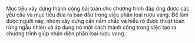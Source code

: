 Mục tiêu xây dựng thành công bài toán cho chương trình đáp ứng được các yêu cầu và mục tiêu đưa ra ban đầu trong việc phân loại rượu vang. Để làm được người này, nhóm xây dựng cần nắm chắc và hiểu rõ được thuật toán rừng ngẫu nhiên và áp dụng nó một cách thành công trong việc tạo ra chương trình giúp nhận diện phân loại rượu vang.
